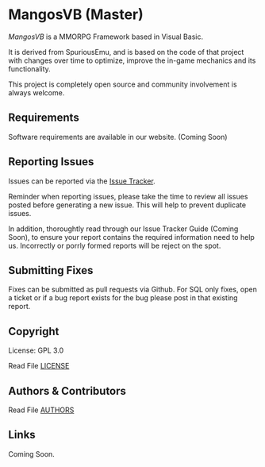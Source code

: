 MangosVB (Master)
==========
*MangosVB* is a MMORPG Framework based in Visual Basic.

It is derived from SpuriousEmu, and is based on the code of that project with changes over time to optimize, improve the in-game mechanics and its functionality.

This project is completely open source and community involvement is always welcome.
 
## Requirements

Software requirements are available in our website. (Coming Soon)

## Reporting Issues

Issues can be reported via the [Issue Tracker](https://github.com/emu-dev/mangosvb/issues/).

Reminder when reporting issues, please take the time to review all issues posted before generating a new issue. This will help to prevent duplicate issues.

In addition, thoroughtly read through our Issue Tracker Guide (Coming Soon), to ensure your report contains the required information need to help us. Incorrectly or porrly formed reports will be reject on the spot.

## Submitting Fixes

Fixes can be submitted as pull requests via Github. For SQL only fixes, open a ticket or if a bug report exists for the bug please post in that existing report.

## Copyright

License: GPL 3.0

Read File [LICENSE](LICENSE)

## Authors & Contributors

Read File [AUTHORS](AUTHORS)

## Links

Coming Soon.
